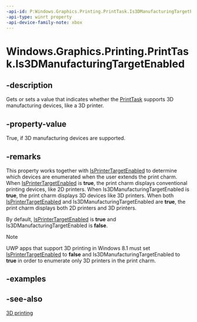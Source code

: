 ```yaml
---
-api-id: P:Windows.Graphics.Printing.PrintTask.Is3DManufacturingTargetEnabled
-api-type: winrt property
-api-device-family-note: xbox
---
```


<!-- Property syntax
public bool Is3DManufacturingTargetEnabled { get;  set; }
-->

# Windows.Graphics.Printing.PrintTask.Is3DManufacturingTargetEnabled

## -description
Gets or sets a value that indicates whether the [PrintTask](printtask.md) supports 3D manufacturing devices, like a 3D printer.

## -property-value
True, if 3D manufacturing devices are supported.

## -remarks
This property works together with [IsPrinterTargetEnabled](printtask_isprintertargetenabled.md) to determine which devices are enumerated when the user extends the print charm. When [IsPrinterTargetEnabled](printtask_isprintertargetenabled.md) is **true**, the print charm displays conventional printing devices, like 2D printers. When Is3DManufacturingTargetEnabled is **true**, the print charm displays 3D devices like 3D printers. When both [IsPrinterTargetEnabled](printtask_isprintertargetenabled.md) and Is3DManufacturingTargetEnabled are **true**, the print charm displays both 2D printers and 3D printers.

By default, [IsPrinterTargetEnabled](printtask_isprintertargetenabled.md) is **true** and Is3DManufacturingTargetEnabled is **false**.



> [!NOTE]
> UWP apps that support 3D printing in Windows 8.1 must set [IsPrinterTargetEnabled](printtask_isprintertargetenabled.md) to **false** and Is3DManufacturingTargetEnabled to **true** in order to enumerate only 3D printers in the print charm.

## -examples

## -see-also
[3D printing](http://msdn.microsoft.com/en-us/windows/hardware/bg183398)
